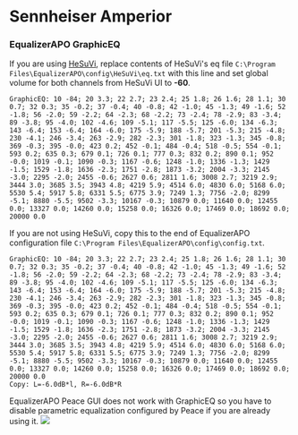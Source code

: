 # Sennheiser Amperior
### EqualizerAPO GraphicEQ
If you are using [HeSuVi](https://sourceforge.net/projects/hesuvi/), replace contents of HeSuVi's eq file `C:\Program Files\EqualizerAPO\config\HeSuVi\eq.txt` with this line and set global volume for both channels from HeSuVi UI to **-60**.
```
GraphicEQ: 10 -84; 20 3.3; 22 2.7; 23 2.4; 25 1.8; 26 1.6; 28 1.1; 30 0.7; 32 0.3; 35 -0.2; 37 -0.4; 40 -0.8; 42 -1.0; 45 -1.3; 49 -1.6; 52 -1.8; 56 -2.0; 59 -2.2; 64 -2.3; 68 -2.2; 73 -2.4; 78 -2.9; 83 -3.4; 89 -3.8; 95 -4.0; 102 -4.6; 109 -5.1; 117 -5.5; 125 -6.0; 134 -6.3; 143 -6.4; 153 -6.4; 164 -6.0; 175 -5.9; 188 -5.7; 201 -5.3; 215 -4.8; 230 -4.1; 246 -3.4; 263 -2.9; 282 -2.3; 301 -1.8; 323 -1.3; 345 -0.8; 369 -0.3; 395 -0.0; 423 0.2; 452 -0.1; 484 -0.4; 518 -0.5; 554 -0.1; 593 0.2; 635 0.3; 679 0.1; 726 0.1; 777 0.3; 832 0.2; 890 0.1; 952 -0.0; 1019 -0.1; 1090 -0.3; 1167 -0.6; 1248 -1.0; 1336 -1.3; 1429 -1.5; 1529 -1.8; 1636 -2.3; 1751 -2.8; 1873 -3.2; 2004 -3.3; 2145 -3.0; 2295 -2.0; 2455 -0.6; 2627 0.6; 2811 1.6; 3008 2.7; 3219 2.9; 3444 3.0; 3685 3.5; 3943 4.8; 4219 5.9; 4514 6.0; 4830 6.0; 5168 6.0; 5530 5.4; 5917 5.8; 6331 5.5; 6775 3.9; 7249 1.3; 7756 -2.0; 8299 -5.1; 8880 -5.5; 9502 -3.3; 10167 -0.3; 10879 0.0; 11640 0.0; 12455 0.0; 13327 0.0; 14260 0.0; 15258 0.0; 16326 0.0; 17469 0.0; 18692 0.0; 20000 0.0
```
If you are not using HeSuVi, copy this to the end of EqualizerAPO configuration file `C:\Program Files\EqualizerAPO\config\config.txt`.
```
GraphicEQ: 10 -84; 20 3.3; 22 2.7; 23 2.4; 25 1.8; 26 1.6; 28 1.1; 30 0.7; 32 0.3; 35 -0.2; 37 -0.4; 40 -0.8; 42 -1.0; 45 -1.3; 49 -1.6; 52 -1.8; 56 -2.0; 59 -2.2; 64 -2.3; 68 -2.2; 73 -2.4; 78 -2.9; 83 -3.4; 89 -3.8; 95 -4.0; 102 -4.6; 109 -5.1; 117 -5.5; 125 -6.0; 134 -6.3; 143 -6.4; 153 -6.4; 164 -6.0; 175 -5.9; 188 -5.7; 201 -5.3; 215 -4.8; 230 -4.1; 246 -3.4; 263 -2.9; 282 -2.3; 301 -1.8; 323 -1.3; 345 -0.8; 369 -0.3; 395 -0.0; 423 0.2; 452 -0.1; 484 -0.4; 518 -0.5; 554 -0.1; 593 0.2; 635 0.3; 679 0.1; 726 0.1; 777 0.3; 832 0.2; 890 0.1; 952 -0.0; 1019 -0.1; 1090 -0.3; 1167 -0.6; 1248 -1.0; 1336 -1.3; 1429 -1.5; 1529 -1.8; 1636 -2.3; 1751 -2.8; 1873 -3.2; 2004 -3.3; 2145 -3.0; 2295 -2.0; 2455 -0.6; 2627 0.6; 2811 1.6; 3008 2.7; 3219 2.9; 3444 3.0; 3685 3.5; 3943 4.8; 4219 5.9; 4514 6.0; 4830 6.0; 5168 6.0; 5530 5.4; 5917 5.8; 6331 5.5; 6775 3.9; 7249 1.3; 7756 -2.0; 8299 -5.1; 8880 -5.5; 9502 -3.3; 10167 -0.3; 10879 0.0; 11640 0.0; 12455 0.0; 13327 0.0; 14260 0.0; 15258 0.0; 16326 0.0; 17469 0.0; 18692 0.0; 20000 0.0
Copy: L=-6.0dB*l, R=-6.0dB*R
```
EqualizerAPO Peace GUI does not work with GraphicEQ so you have to disable parametric equalization configured by Peace if you are already using it.
![](https://raw.githubusercontent.com/jaakkopasanen/AutoEq/master/results/Innerfidelity%202017/innerfidelity/onear/Sennheiser%20Amperior/Sennheiser%20Amperior.png)
